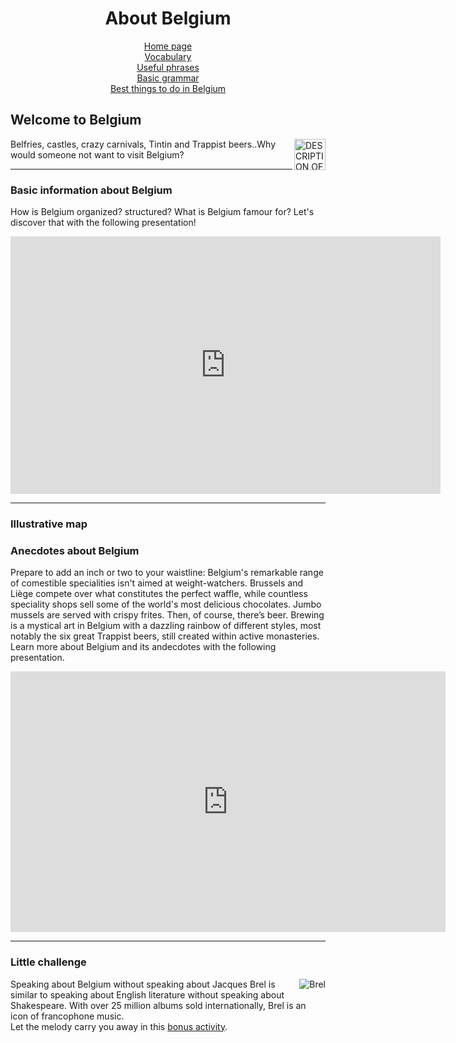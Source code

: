 <center> 
<h1>About Belgium</h1>

 <a href="index.html">Home page</a> <br>
 <a href="page3.html">Vocabulary</a> <br>
 <a href="page4.html">Useful phrases</a> <br>
 <a href="page5.html">Basic grammar</a> <br>
 <a href="page6.html">Best things to do in Belgium</a> 
 </center> 
  

<h2>Welcome to Belgium</h2>

<img src="https://image.flaticon.com/icons/png/512/72/72388.png" alt="DESCRIPTION OF IMAGE" style="width:50px;height:50px;" align="right">
Belfries, castles, crazy carnivals, Tintin and Trappist beers..Why would someone not want to visit Belgium?

<hr>

<p>
 <h3>Basic information about Belgium</h3>
 How is Belgium organized? structured? What is Belgium famour for? Let's discover that with the following presentation!
</p>
<iframe src="https://h5p.org/h5p/embed/684601" width="688" height="412" frameborder="0" allowfullscreen="allowfullscreen"></iframe><script src="https://h5p.org/sites/all/modules/h5p/library/js/h5p-resizer.js" charset="UTF-8"></script>
<hr>
 <h3> Illustrative map</h3>
 
 <p>
 <h3> Anecdotes about Belgium</h3>
Prepare to add an inch or two to your waistline: Belgium's remarkable range of comestible specialities isn't aimed at weight-watchers. Brussels and Liège compete over what constitutes the perfect  waffle, while countless speciality shops sell some of the world's most delicious chocolates. Jumbo mussels are served with crispy frites. Then, of course, there’s beer. Brewing is a mystical art in Belgium with a dazzling rainbow of different styles, most notably the six great Trappist beers, still created within active monasteries. 
Learn more about Belgium and its andecdotes with the following presentation. 
</p>
<iframe src="https://h5p.org/h5p/embed/684552" width="696" height="417" frameborder="0" allowfullscreen="allowfullscreen"></iframe><script src="https://h5p.org/sites/all/modules/h5p/library/js/h5p-resizer.js" charset="UTF-8"></script>
<hr>

<h3> Little challenge</h3>
 <img src="https://upload.wikimedia.org/wikipedia/commons/thumb/c/c1/Jacques_Brel_%281962%29.jpg/310px-Jacques_Brel_%281962%29.jpg" width:"20%" height:"20%" alt="Brel" align="right">
Speaking about Belgium without speaking about Jacques Brel is similar to speaking about English literature without speaking about Shakespeare. With over 25 million albums sold internationally, Brel is an icon of francophone music.<br>
Let the melody carry you away in this <a href="page8.html">bonus activity</a>. 

